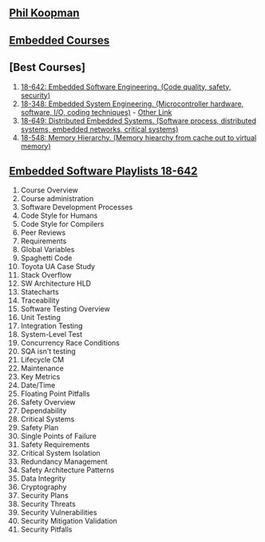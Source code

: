 
## [Phil Koopman](http://users.ece.cmu.edu/~koopman/)

## [Embedded Courses](https://users.ece.cmu.edu/~koopman/lectures/index.html)

## [Best Courses]
 1. [18-642: Embedded Software Engineering. (Code quality, safety, security)](https://users.ece.cmu.edu/~koopman/lectures/index.html#642)
 2. [18-348: Embedded System Engineering. (Microcontroller hardware, software, I/O, coding techniques)](https://users.ece.cmu.edu/~koopman/lectures/index.html#348) - [Other Link](https://users.ece.cmu.edu/~koopman/ece348/index.html)
 3. [18-649: Distributed Embedded Systems. (Software process, distributed systems, embedded networks, critical systems)](https://users.ece.cmu.edu/~koopman/lectures/index.html#649)
 4. [18-548: Memory Hierarchy. (Memory hiearchy from cache out to virtual memory)](https://users.ece.cmu.edu/~koopman/lectures/index.html#548) 

## [Embedded Software Playlists 18-642](https://www.youtube.com/@philkoopman/playlists)
1. Course Overview
2. Course administration
3. Software Development Processes 
4.  Code Style for Humans 
5.  Code Style for Compilers 
6.  Peer Reviews
7.  Requirements
8.  Global Variables 
9.  Spaghetti Code
10. Toyota UA Case Study 
11.  Stack Overflow
12.  SW Architecture HLD 
13.  Statecharts
14.  Traceability 
15.  Software Testing Overview
16.  Unit Testing
17.  Integration Testing 
18.  System-Level Test
19.  Concurrency Race Conditions 
20.  SQA isn't testing
21.  Lifecycle CM
22.  Maintenance
23.  Key Metrics
24.  Date/Time
25.  Floating Point Pitfalls 
26.  Safety Overview
27.  Dependability
28.  Critical Systems 
29.  Safety Plan
30.  Single Points of Failure 
31.  Safety Requirements
32.  Critical System Isolation 
33.  Redundancy Management  
34.  Safety Architecture Patterns 
35.  Data Integrity 
36.  Cryptography
37.  Security Plans
38.  Security Threats 
39.  Security Vulnerabilities
40.  Security Mitigation Validation
41.  Security Pitfalls